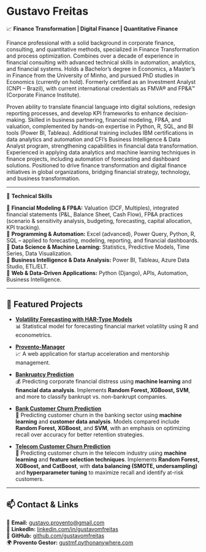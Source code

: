 # Gustavo Freitas

📈 **Finance Transformation | Digital Finance | Quantitative Finance**

Finance professional with a solid background in corporate finance, consulting, and quantitative methods, specialized in Finance Transformation and process optimization. Combines over a decade of experience in financial consulting with advanced technical skills in automation, analytics, and financial systems. Holds a Bachelor’s degree in Economics, a Master’s in Finance from the University of Minho, and pursued PhD studies in Economics (currently on hold). Formerly certified as an Investment Analyst (CNPI – Brazil), with current international credentials as FMVA® and FP&A™ (Corporate Finance Institute).

Proven ability to translate financial language into digital solutions, redesign reporting processes, and develop KPI frameworks to enhance decision-making. Skilled in business partnering, financial modeling, FP&A, and valuation, complemented by hands-on expertise in Python, R, SQL, and BI tools (Power BI, Tableau). Additional training includes IBM certifications in data analytics and automation and CFI’s Business Intelligence & Data Analyst program, strengthening capabilities in financial data transformation. Experienced in applying data analytics and machine learning techniques in finance projects, including automation of forecasting and dashboard solutions. Positioned to drive finance transformation and digital finance initiatives in global organizations, bridging financial strategy, technology, and business transformation.


---

🔧 **Technical Skills**

📌 **Financial Modeling & FP&A:** Valuation (DCF, Multiples), integrated financial statements (P&L, Balance Sheet, Cash Flow), FP&A practices (scenario & sensitivity analysis, budgeting, forecasting, capital allocation, KPI tracking). <br>
📌 **Programming & Automation:** Excel (advanced), Power Query, Python, R, SQL – applied to forecasting, modeling, reporting, and financial dashboards. <br>
📌 **Data Science & Machine Learning:** Statistics, Predictive Models, Time Series, Data Visualization. <br>
📌 **Business Intelligence & Data Analysis:** Power BI, Tableau, Azure Data Studio, ETL/ELT. <br>
📌 **Web & Data-Driven Applications:** Python (Django), APIs, Automation, Business Intelligence. <br>

---

## 🚀 Featured Projects

- **[Volatility Forecasting with HAR-Type Models](https://github.com/gustavo-m-freitas/MSc-Thesis-R)**  
  📊 Statistical model for forecasting financial market volatility using R and econometrics.

- **[Provento-Manager](https://github.com/gustavo-m-freitas/Provento-Manager)**  
  📈 A web application for startup acceleration and mentorship management.

- **[Bankruptcy Prediction](https://github.com/gustavo-m-freitas/Bankruptcy-Prediction)**  
  💰 Predicting corporate financial distress using **machine learning** and **financial data analysis**. Implements **Random Forest, XGBoost, SVM**, and more to classify bankrupt vs. non-bankrupt companies.

- **[Bank Customer Churn Prediction](https://github.com/gustavo-m-freitas/Bank-Churn)**  
  🏦 Predicting customer churn in the banking sector using **machine learning** and **customer data analysis**. Models compared include **Random Forest, XGBoost**, and **SVM**, with an emphasis on optimizing recall over accuracy for better retention strategies.

- **[Telecom Customer Churn Prediction](https://github.com/gustavo-m-freitas/Telecom_Churn)**  
  📡 Predicting customer churn in the telecom industry using **machine learning** and **feature selection techniques**. Implements **Random Forest, XGBoost, and CatBoost**, with **data balancing (SMOTE, undersampling)** and **hyperparameter tuning** to maximize recall and identify at-risk customers.

---

## 📫 Contact & Links

📩 **Email:** gustavo.provento@gmail.com  
💼 **LinkedIn:** [linkedin.com/in/gustavomfreitas](https://www.linkedin.com/in/gustavo-m-freitas)  
📂 **GitHub:** [github.com/gustavomfreitas](https://github.com/gustavo-m-freitas)  
🌍 **Provento Gestor:** [gustmf.pythonanywhere.com](https://gustmf.pythonanywhere.com)

